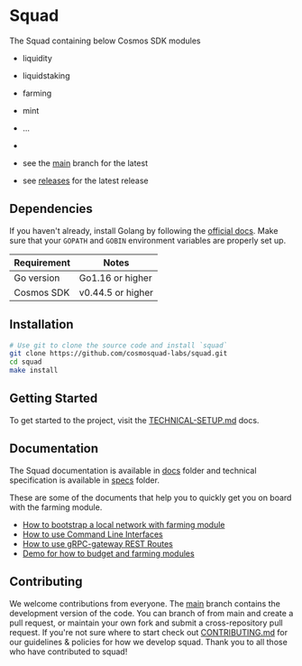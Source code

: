 # Squad

The Squad containing below Cosmos SDK modules

- liquidity
- liquidstaking
- farming
- mint
- ...


- <!-- markdown-link-check-disable -->
- see the [main](https://github.com/cosmosquad-labs/squad/tree/main) branch for the latest 
- see [releases](https://github.com/cosmosquad-labs/squad/releases) for the latest release

## Dependencies

If you haven't already, install Golang by following the [official docs](https://golang.org/doc/install). Make sure that your `GOPATH` and `GOBIN` environment variables are properly set up.

Requirement | Notes
----------- | -----------------
Go version  | Go1.16 or higher
Cosmos SDK  | v0.44.5 or higher

## Installation

```bash
# Use git to clone the source code and install `squad`
git clone https://github.com/cosmosquad-labs/squad.git
cd squad
make install
```

## Getting Started

To get started to the project, visit the [TECHNICAL-SETUP.md](./TECHNICAL-SETUP.md) docs.

## Documentation

The Squad documentation is available in [docs](./docs) folder and technical specification is available in [specs](https://github.com/cosmosquad-labs/squad/blob/main/x/farming/spec/README.md) folder. 

These are some of the documents that help you to quickly get you on board with the farming module.

- [How to bootstrap a local network with farming module](./docs/Tutorials/localnet)
- [How to use Command Line Interfaces](./docs/How-To/cli)
- [How to use gRPC-gateway REST Routes](./docs/How-To)
- [Demo for how to budget and farming modules](./docs/Tutorials/demo/budget_with_farming.md)

## Contributing

We welcome contributions from everyone. The [main](https://github.com/cosmosquad-labs/squad/tree/main) branch contains the development version of the code. You can branch of from main and create a pull request, or maintain your own fork and submit a cross-repository pull request. If you're not sure where to start check out [CONTRIBUTING.md](./CONTRIBUTING.md) for our guidelines & policies for how we develop squad. Thank you to all those who have contributed to squad!
